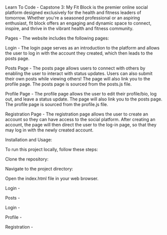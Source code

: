 Learn To Code - Capstone 3: My Fit Block is the premier online social platform designed exclusively for the health and fitness leaders of tomorrow. Whether you're a seasoned professional or an aspiring enthusiast, fit block offers an engaging and dynamic space to connect, inspire, and thrive in the vibrant health and fitness community.

Pages - The website includes the following pages:

Login - The login page serves as an introduction to the platform and allows the user to log in with the account they created, which then leads to the posts page. 

Posts Page - The posts page allows users to connect with others by enabling the user to interact with status updates. Users can also submit their own posts while viewing others! The page will also link you to the profile page. The posts page is sourced from the posts.js file. 

Profile Page - The profile page allows the user to edit their profile/bio, log out, and leave a status update. The page will also link you to the posts page. The profile page is sourced from the profile.js file.

Registration Page - The registration page allows the user to create an account so they can have access to the social platform. After creating an account, the page will then direct the user to the log-in page, so that they may log in with the newly created account.  

Installation and Usage:

To run this project locally, follow these steps:

Clone the repository: 

Navigate to the project directory: 

Open the index.html file in your web browser.

Login -

Posts -

Login -

Profile -

Registration - 
